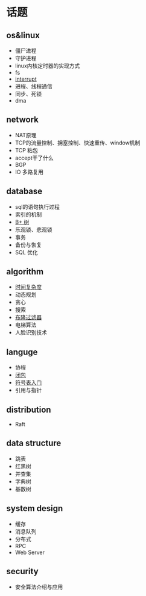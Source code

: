 # 话题

## os&linux 
* 僵尸进程
* 守护进程
* linux内核定时器的实现方式
* fs
* [interrupt](./docs/interrupt/interrupt.md)
* 进程、线程通信
* 同步、死锁
* dma

## network
* NAT原理
* TCP的流量控制、拥塞控制、快速重传、window机制
* TCP 粘包
* accept干了什么
* BGP
* IO 多路复用

## database
* sql的语句执行过程
* 索引的机制
* [B+ 树](./docs/b+tree/b+tree.md)
* 乐观锁、悲观锁
* 事务
* 备份与恢复
* SQL 优化

## algorithm
* [时间复杂度](./docs/timeComplexy/timeComplexy.md)
* 动态规划
* 贪心
* 搜索
* [布隆过滤器](./docs/bloom-filter/bloom-filter.md)
* 电梯算法
* 人脸识别技术

## languge
* 协程
* [闭包](./docs/closure/closure.md)
* [符号表入门](./docs/symbol/symtab.md)
* 引用与指针

## distribution
* Raft

## data structure
* 跳表
* 红黑树
* 并查集
* 字典树
* 基数树

## system design
* 缓存
* 消息队列
* 分布式
* RPC
* Web Server 
## security
* 安全算法介绍与应用
